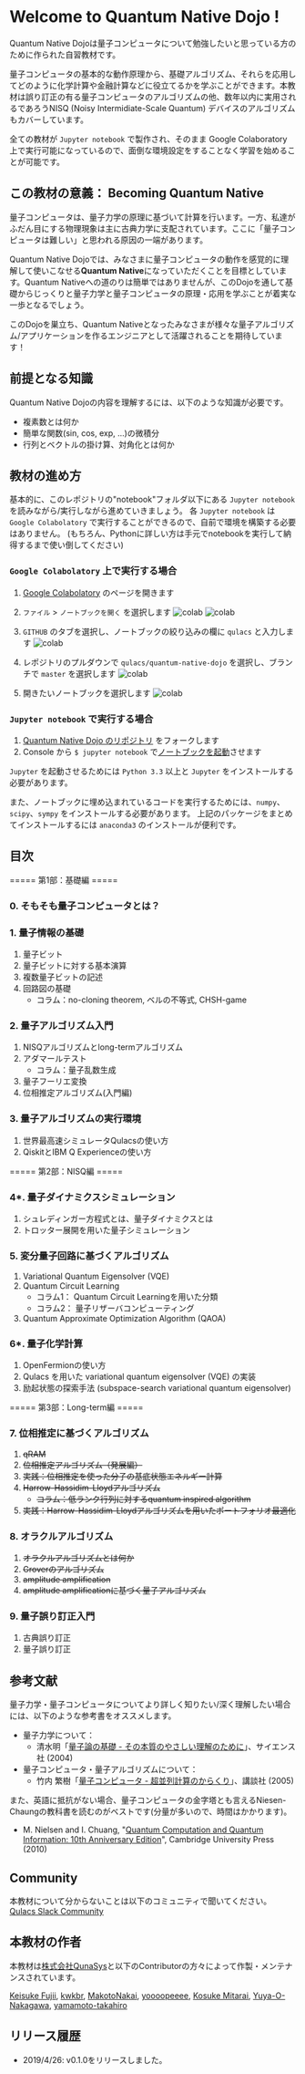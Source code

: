 # Welcome to Quantum Native Dojo !

Quantum Native Dojoは量子コンピュータについて勉強したいと思っている方のために作られた自習教材です。

量子コンピュータの基本的な動作原理から、基礎アルゴリズム、それらを応用してどのように化学計算や金融計算などに役立てるかを学ぶことができます。本教材は誤り訂正の有る量子コンピュータのアルゴリズムの他、数年以内に実用されるであろうNISQ (Noisy Intermidiate-Scale Quantum) デバイスのアルゴリズムもカバーしています。

全ての教材が `Jupyter notebook` で製作され、そのまま Google Colaboratory 上で実行可能になっているので、面倒な環境設定をすることなく学習を始めることが可能です。

## この教材の意義： Becoming Quantum Native
量子コンピュータは、量子力学の原理に基づいて計算を行います。一方、私達がふだん目にする物理現象は主に古典力学に支配されています。ここに「量子コンピュータは難しい」と思われる原因の一端があります。

Quantum Native Dojoでは、みなさまに量子コンピュータの動作を感覚的に理解して使いこなせる**Quantum Native**になっていただくことを目標としています。Quantum Nativeへの道のりは簡単ではありませんが、このDojoを通して基礎からじっくりと量子力学と量子コンピュータの原理・応用を学ぶことが着実な一歩となるでしょう。

このDojoを巣立ち、Quantum Nativeとなったみなさまが様々な量子アルゴリズム/アプリケーションを作るエンジニアとして活躍されることを期待しています！

## 前提となる知識
Quantum Native Dojoの内容を理解するには、以下のような知識が必要です。
- 複素数とは何か
- 簡単な関数(sin, cos, exp, ...)の微積分
- 行列とベクトルの掛け算、対角化とは何か

## 教材の進め方
基本的に、このレポジトリの"notebook"フォルダ以下にある `Jupyter notebook` を読みながら/実行しながら進めていきましょう。
各 `Jupyter notebook` は `Google Colabolatory` で実行することができるので、自前で環境を構築する必要はありません。
(もちろん、Pythonに詳しい方は手元でnotebookを実行して納得するまで使い倒してください)

### `Google Colabolatory`  上で実行する場合
1. [Google Colabolatory](https://colab.research.google.com/notebooks/welcome.ipynb?hl=ja) のページを開きます
2. `ファイル` > `ノートブックを開く` を選択します
![colab](readme-figs/how-to-colab-00.png)
![colab](readme-figs/how-to-colab-01.png)

3. `GITHUB` のタブを選択し、ノートブックの絞り込みの欄に `qulacs` と入力します
![colab](readme-figs/how-to-colab-02.png)

4. レポジトリのプルダウンで `qulacs/quantum-native-dojo` を選択し、ブランチで `master` を選択します
![colab](readme-figs/how-to-colab-03.png)

5. 開きたいノートブックを選択します
![colab](readme-figs/how-to-colab-04.png)

### `Jupyter notebook` で実行する場合
1. [Quantum Native Dojo のリポジトリ](https://github.com/qulacs/quantum-native-dojo) をフォークします
2. Console から `$ jupyter notebook` で[ノートブックを起動](https://jupyter.readthedocs.io/en/latest/running.html#running)させます

`Jupyter` を起動させるためには `Python 3.3` 以上と `Jupyter` をインストールする必要があります。

また、ノートブックに埋め込まれているコードを実行するためには、`numpy`、`scipy`、`sympy` をインストールする必要があります。
上記のパッケージをまとめてインストールするには `anaconda3` のインストールが便利です。


## 目次
===== 第1部：基礎編 =====
### 0. そもそも量子コンピュータとは？

### 1. 量子情報の基礎
1. 量子ビット
1. 量子ビットに対する基本演算
1. 複数量子ビットの記述
1. 回路図の基礎
    - コラム：no-cloning theorem, ベルの不等式, CHSH-game

### 2. 量子アルゴリズム入門
1. NISQアルゴリズムとlong-termアルゴリズム
1. アダマールテスト
    - コラム：量子乱数生成
1. 量子フーリエ変換
1. 位相推定アルゴリズム(入門編)

### 3. 量子アルゴリズムの実行環境
1. 世界最高速シミュレータQulacsの使い方
1. QiskitとIBM Q Experienceの使い方

===== 第2部：NISQ編 =====
### 4*. 量子ダイナミクスシミュレーション
1. シュレディンガー方程式とは、量子ダイナミクスとは
1. トロッター展開を用いた量子シミュレーション

### 5. 変分量子回路に基づくアルゴリズム
1. Variational Quantum Eigensolver (VQE)
1. Quantum Circuit Learning
    - コラム1： Quantum Circuit Learningを用いた分類 
    - コラム2： 量子リザーバコンピューティング
1. Quantum Approximate Optimization Algorithm (QAOA)
 
### 6*. 量子化学計算
1. OpenFermionの使い方
1. Qulacs を用いた variational quantum eigensolver (VQE) の実装 
1. 励起状態の探索手法 (subspace-search variational quantum eigensolver)
 
===== 第3部：Long-term編 =====
### 7. 位相推定に基づくアルゴリズム
1. ~~qRAM~~
1. ~~位相推定アルゴリズム（発展編）~~
1. ~~実践：位相推定を使った分子の基底状態エネルギー計算~~
1. ~~Harrow-Hassidim-Lloydアルゴリズム~~
    - ~~コラム：低ランク行列に対するquantum inspired algorithm~~
1. ~~実践：Harrow-Hassidim-Lloydアルゴリズムを用いたポートフォリオ最適化~~

### 8. オラクルアルゴリズム
1. ~~オラクルアルゴリズムとは何か~~
1. ~~Groverのアルゴリズム~~
1. ~~amplitude amplification~~
1. ~~amplitude amplificationに基づく量子アルゴリズム~~

### 9. 量子誤り訂正入門
1. 古典誤り訂正
1. 量子誤り訂正

## 参考文献
量子力学・量子コンピュータについてより詳しく知りたい/深く理解したい場合には、以下のような参考書をオススメします。
- 量子力学について：
  - 清水明「[量子論の基礎 - その本質のやさしい理解のために](
https://www.amazon.co.jp/dp/4781910629)」、サイエンス社 (2004)
- 量子コンピュータ・量子アルゴリズムについて：
  - 竹内 繁樹「[量子コンピュータ - 超並列計算のからくり](https://www.amazon.co.jp/dp/4062574691)」、講談社 (2005)

また、英語に抵抗がない場合、量子コンピュータの金字塔とも言えるNiesen-Chaungの教科書を読むのがベストです(分量が多いので、時間はかかります)。
- M. Nielsen and I. Chuang,  "[Quantum Computation and Quantum Information: 10th Anniversary Edition](https://www.amazon.co.jp/dp/1107002176)", Cambridge University Press (2010)

## Community
本教材について分からないことは以下のコミュニティで聞いてください。  
[Qulacs Slack Community](https://join.slack.com/t/qulacs/shared_invite/enQtNDY3Njc1NjU5MDE1LTY4MTNlNDQzYjA1ZGUzZGFiNDQ1MzE2Yjg4ZmM4YjUyNGM0NmNmMjA5NmI2YWFlZDk2ODE1OTUzZTE5YjRmZWU)

## 本教材の作者
本教材は[株式会社QunaSys](https://qunasys.com)と以下のContributorの方々によって作製・メンテナンスされています。

[Keisuke Fujii](http://quantphys.org/wp/keisukefujii/),
[kwkbr](https://github.com/kwkbtr),
[MakotoNakai](https://github.com/MakotoNakai),
[yoooopeeee](https://github.com/yoooopeeee),
[Kosuke Mitarai](https://scholar.google.com/citations?user=TfsGcnMAAAAJ),
[Yuya-O-Nakagawa](https://scholar.google.co.jp/citations?user=LyU8LXsAAAAJ),
[yamamoto-takahiro](https://github.com/yamamoto-takahiro)

## リリース履歴
- 2019/4/26: v0.1.0をリリースしました。 